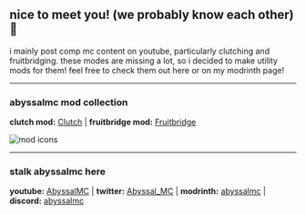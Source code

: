 ## nice to meet you! (we probably know each other) 👋  

i mainly post comp mc content on youtube, particularly clutching and fruitbridging. these modes are missing a lot, so i decided to make utility mods for them! feel free to check them out here or on my modrinth page!

---

### abyssalmc mod collection
**clutch mod:** [Clutch](https://modrinth.com/mod/clutch) | **fruitbridge mod:** [Fruitbridge](https://modrinth.com/mod/fruitbridge)

![mod icons](https://cdn.modrinth.com/data/cached_images/197d5c6f95a597fe02c381bc8564e1850fab5d10.png)

---

### stalk abyssalmc here
**youtube:** [AbyssalMC](https://youtube.com/@AbyssalMC) | **twitter:** [Abyssal_MC](https://x.com/@Abyssal_MC) | **modrinth:** [abyssalmc](https://modrinth.com/user/abyssal_mc) | **discord:** [abyssalmc](https://discordapp.com/users/853472808696938516)

